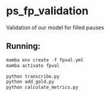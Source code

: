 # ps_fp_validation
Validation of our model for filled pauses

## Running:
```python
mamba env create -f fpval.yml
mamba activate fpval

python transcribe.py
python add_gold.py
python calculate_metrics.py
```